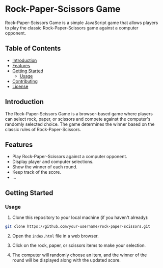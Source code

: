 # Rock-Paper-Scissors Game

Rock-Paper-Scissors Game is a simple JavaScript game that allows players to play the classic Rock-Paper-Scissors game against a computer opponent.

## Table of Contents

- [Introduction](#introduction)
- [Features](#features)
- [Getting Started](#getting-started)
  - [Usage](#usage)
- [Contributing](#contributing)
- [License](#license)

## Introduction

The Rock-Paper-Scissors Game is a browser-based game where players can select rock, paper, or scissors and compete against the computer's randomly selected choice. The game determines the winner based on the classic rules of Rock-Paper-Scissors.

## Features

- Play Rock-Paper-Scissors against a computer opponent.
- Display player and computer selections.
- Show the winner of each round.
- Keep track of the score.
- ...

## Getting Started

### Usage

1. Clone this repository to your local machine (if you haven't already):

```bash
git clone https://github.com/your-username/rock-paper-scissors.git
```

2. Open the `index.html` file in a web browser.

3. Click on the rock, paper, or scissors items to make your selection.

4. The computer will randomly choose an item, and the winner of the round will be displayed along with the updated score.
